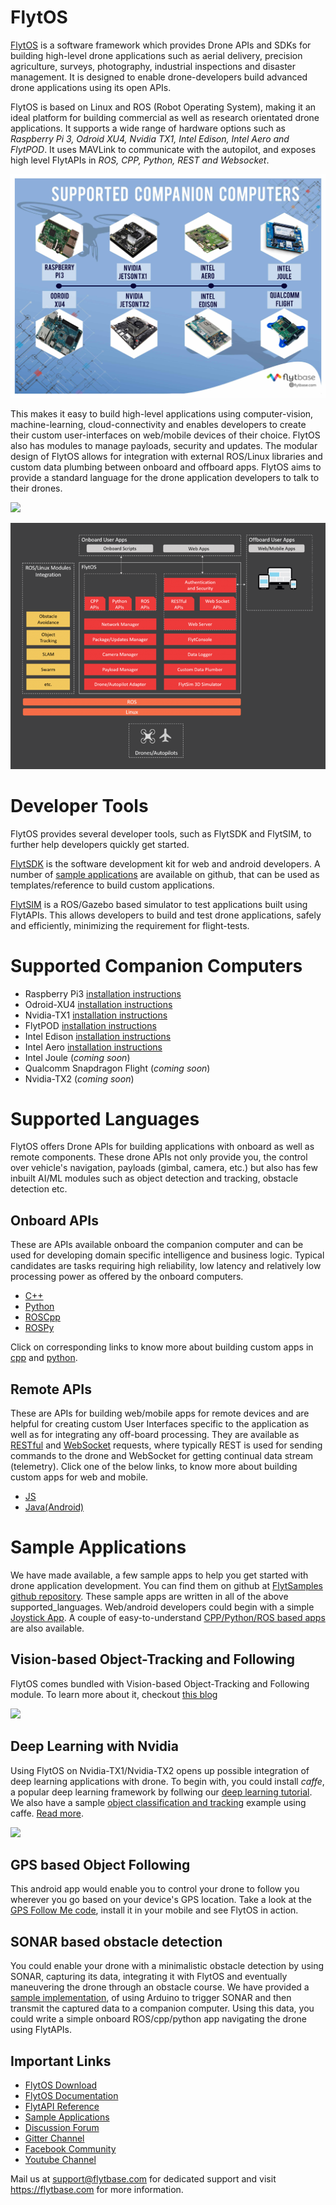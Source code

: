 # FlytOS 

[FlytOS](https://flytbase.com) is a software framework which provides Drone APIs and SDKs for building high-level 
drone applications such as aerial delivery, precision agriculture, surveys, photography, industrial inspections and disaster
management. It is designed to enable drone-developers build advanced drone applications using its open APIs.

FlytOS is based on Linux and ROS (Robot Operating System), making it an ideal platform for building commercial as well as 
research orientated drone applications. It supports a wide range of hardware options such as *Raspberry Pi 3, Odroid XU4, 
Nvidia TX1, Intel Edison, Intel Aero and FlytPOD*. It uses MAVLink to communicate with the autopilot, and exposes high level
FlytAPIs in *ROS, CPP, Python, REST and Websocket*.

![](../../assets/flytosccsupport.jpg)


This makes it easy to build high-level applications using computer-vision, machine-learning, cloud-connectivity and enables
developers to create their custom user-interfaces on web/mobile devices of their choice. FlytOS also has modules to manage 
payloads, security and updates. The modular design of FlytOS allows for integration with external ROS/Linux libraries and 
custom data plumbing between onboard and offboard apps. FlytOS aims to provide a standard language for the drone application
developers to talk to their drones.

[![](http://img.youtube.com/vi/CZFVWDN5Gcc/0.jpg)](http://www.youtube.com/watch?v=CZFVWDN5Gcc)

![](../../assets/FlytOSArch.png)
   

Developer Tools
===============

FlytOS provides several developer tools, such as FlytSDK and FlytSIM, to further help developers quickly get started.

[FlytSDK](http://docs.flytbase.com/docs/FlytOS/Developers/BuildingCustomApps.html#remote-apps) is the software development 
kit for web and android developers. A number of [sample applications](https://github.com/flytbase/flytsamples) are 
available on github, that can be used as templates/reference to build custom applications.

[FlytSIM](http://docs.flytbase.com/docs/FlytOS/Developers/Flytsim.html) is a ROS/Gazebo based simulator to test applications
built using FlytAPIs. This allows developers to build and test drone applications, safely and efficiently, minimizing the 
requirement for flight-tests.

Supported Companion Computers
=============================

* Raspberry Pi3 [installation instructions](http://docs.flytbase.com/docs/FlytOS/GettingStarted/RaspiGuide.html)
* Odroid-XU4 [installation instructions](http://docs.flytbase.com/docs/FlytOS/GettingStarted/OdroidGuide.html)
* Nvidia-TX1 [installation instructions](http://docs.flytbase.com/docs/FlytOS/GettingStarted/TX1Guide.html)
* FlytPOD [installation instructions](http://docs.flytbase.com/docs/FlytOS/GettingStarted/FlytPODGuide.html)
* Intel Edison [installation instructions](http://docs.flytbase.com/docs/FlytOS/GettingStarted/EdisonGuide.html)
* Intel Aero [installation instructions](http://docs.flytbase.com/docs/FlytOS/GettingStarted/AeroGuide.html)
* Intel Joule (*coming soon*)
* Qualcomm Snapdragon Flight (*coming soon*)
* Nvidia-TX2 (*coming soon*)


Supported Languages
===================

FlytOS offers Drone APIs for building applications with onboard as well as remote components. These drone APIs not only
provide you, the control over vehicle's navigation, payloads (gimbal, camera, etc.) but also has few inbuilt AI/ML modules
such as object detection and tracking, obstacle detection etc.

Onboard APIs
------------

These are APIs available onboard the companion computer and can be used for developing domain specific intelligence and business logic. Typical candidates are tasks requiring high reliability, low latency and relatively low processing power as offered by the onboard computers.

* [C++](http://api.flytbase.com/?cpp#)
* [Python](http://api.flytbase.com/?python#)
* [ROSCpp](http://api.flytbase.com/?cpp--ros#introduction)
* [ROSPy](http://api.flytbase.com/?python--ros#introduction)

Click on corresponding links to know more about building custom apps in 
[cpp](http://docs.flytbase.com/docs/FlytOS/Developers/BuildingCustomApps/OnboardCPP.html#write-onboard-cpp) and
[python](http://docs.flytbase.com/docs/FlytOS/Developers/BuildingCustomApps/OnboardPython.html#write-onboard-python).

Remote APIs
-----------

These are APIs for building web/mobile apps for remote devices and are helpful for creating custom User Interfaces specific 
to the application as well as for integrating any off-board processing. They are available as [RESTful](http://api.flytbase.com/?javascript--REST#introduction) and 
[WebSocket](http://api.flytbase.com/?javascript--Websocket#introduction) requests, where typically REST is used for sending commands
to the drone and WebSocket for getting continual data stream (telemetry). Click one of the below links, to know more about
building custom apps for web and mobile.

* [JS](http://docs.flytbase.com/docs/FlytOS/Developers/BuildingCustomApps/RemoteWeb.html#write-remote-web)
* [Java(Android)](http://docs.flytbase.com/docs/FlytOS/Developers/BuildingCustomApps/RemoteMobile.html#write-remote-mobile)

Sample Applications
===================

We have made available, a few sample apps to help you get started with drone application development. You can find them on
github at [FlytSamples github repository](https://github.com/flytbase/flytsamples). These sample apps are written in all of
the above supported_languages. Web/android developers could begin with a simple 
[Joystick App](https://github.com/flytbase/flytsamples/tree/master/Mobile-Apps/Java-Apps/Joystick). A couple of 
easy-to-understand [CPP/Python/ROS based apps](https://github.com/flytbase/flytsamples/tree/master/CPP-Python-ROS-Apps) are also available.

Vision-based Object-Tracking and Following
------------------------------------------

FlytOS comes bundled with Vision-based Object-Tracking and Following module. To learn more about it, checkout 
[this blog](http://blogs.flytbase.com/computer-vision-for-drones-part-2/)

[![](http://img.youtube.com/vi/bom1VEcxwEA/0.jpg)](http://www.youtube.com/watch?v=bom1VEcxwEA)

Deep Learning with Nvidia
-------------------------

Using FlytOS on Nvidia-TX1/Nvidia-TX2 opens up possible integration of deep learning applications with drone. To begin with,
you could install *caffe*, a popular deep learning framework by follwing our [deep learning tutorial](https://goo.gl/HwNMuY).
We also have a sample [object classification and tracking](https://github.com/flytbase/flytos_tx1) example using caffe. [Read more](https://goo.gl/ZReoJ7).

[![](http://img.youtube.com/vi/wSFYOw4VIYY/0.jpg)](http://www.youtube.com/watch?v=wSFYOw4VIYY)


GPS based Object Following
--------------------------

This android app would enable you to control your drone to follow you wherever you go based on your device's GPS location. 
Take a look at the [GPS Follow Me code](https://github.com/flytbase/flytsamples/tree/master/Mobile-Apps/Java-Apps/Follow_me), 
install it in your mobile and see FlytOS in action.


SONAR based obstacle detection
------------------------------

You could enable your drone with a minimalistic obstacle detection by using SONAR, capturing its data, integrating it with 
FlytOS and eventually maneuvering the drone through an obstacle course. We have provided a [sample implementation](https://github.com/flytbase/flytsamples/tree/master/Sample-Projects/sonar_obstacle_sensor), 
of using Arduino to trigger SONAR and then transmit the captured data to a companion computer. Using this data, you could
write a simple onboard ROS/cpp/python app navigating the drone using FlytAPIs.



Important Links
---------------

* [FlytOS Download](https://my.flytbase.com/downloads)
* [FlytOS Documentation](http://docs.flytbase.com/docs/FlytOS/GettingStarted/FlytOSInstallationGuide.html)
* [FlytAPI Reference](http://api.flytbase.com)
* [Sample Applications](https://github.com/flytbase/flytsamples)
* [Discussion Forum](http://forums.flytbase.com)
* [Gitter Channel](https://gitter.im/FlytBASE/FlytOS)
* [Facebook Community](https://goo.gl/MWlexy)
* [Youtube Channel](https://goo.gl/DzfW1V)

Mail us at support@flytbase.com for dedicated support and visit https://flytbase.com for more information.
 
